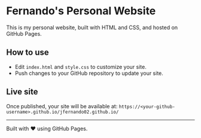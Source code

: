 # Fernando's Personal Website

This is my personal website, built with HTML and CSS, and hosted on GitHub Pages.

## How to use
- Edit `index.html` and `style.css` to customize your site.
- Push changes to your GitHub repository to update your site.

## Live site
Once published, your site will be available at:
`https://<your-github-username>.github.io/jfernando02.github.io/`

---
Built with ❤️ using GitHub Pages.
